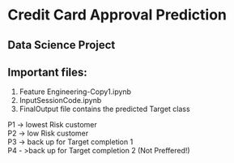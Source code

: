 # Credit Card Approval Prediction 
## Data Science Project
## Important files: 
1. Feature Engineering-Copy1.ipynb<br>
2. InputSessionCode.ipynb<br>
3. FinalOutput file contains the predicted Target class

P1 -> lowest Risk customer <br>
P2 -> low Risk customer <br>
P3 -> back up for Target completion 1 <br>
P4 - >back up for Target completion 2 (Not Preffered!) <br>
